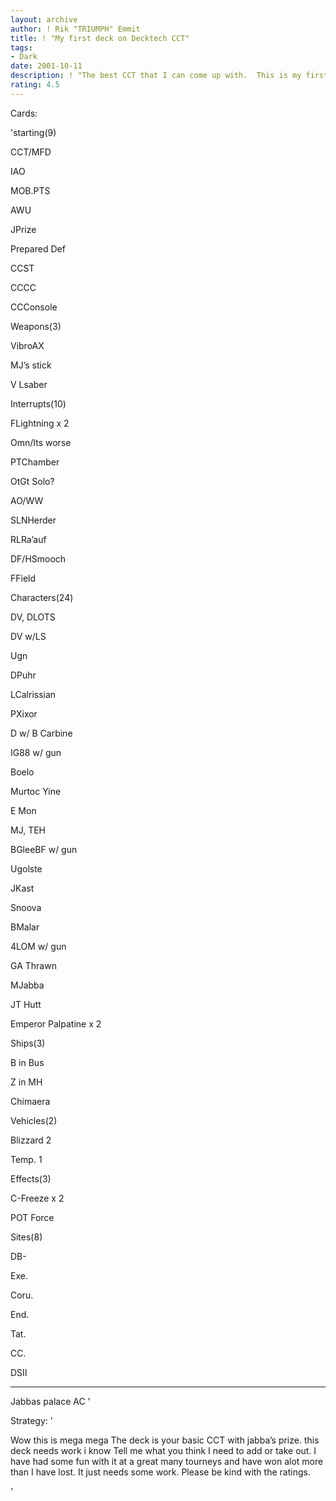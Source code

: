```yaml
---
layout: archive
author: ! Rik "TRIUMPH" Emmit
title: ! "My first deck on Decktech CCT"
tags:
- Dark
date: 2001-10-11
description: ! "The best CCT that I can come up with.  This is my first deck so please help me with it. And please give me some good ratings if you can do so.  THANX"
rating: 4.5
---
```

Cards: 

'starting(9) 

CCT/MFD 

IAO 

MOB.PTS 

AWU 

JPrize 

Prepared Def 

CCST 

CCCC 

CCConsole 


Weapons(3) 

VibroAX 

MJ&#8217;s stick 

V Lsaber 


Interrupts(10) 

FLightning x 2 

Omn/Its worse 

PTChamber 

OtGt Solo? 

AO/WW 

SLNHerder 

RLRa&#8217;auf 

DF/HSmooch 

FField 


Characters(24) 

DV, DLOTS 

DV w/LS 

Ugn 

DPuhr 

LCalrissian 

PXixor 

D w/ B Carbine 

IG88 w/ gun 

Boelo 

Murtoc Yine 

E Mon 

MJ, TEH 

BGleeBF w/ gun 

Ugolste 

JKast 

Snoova 

BMalar 

4LOM w/ gun 

GA Thrawn 

MJabba 

JT Hutt 

Emperor Palpatine x 2 


Ships(3) 

B in Bus 

Z in MH 

Chimaera 


Vehicles(2) 

Blizzard 2 

Temp. 1 


Effects(3) 

C-Freeze x 2 

POT Force 


Sites(8) 

DB- 

Exe. 

Coru. 

End. 

Tat. 

CC. 

DSII 

----- 

Jabbas palace AC '

Strategy: '

Wow this is mega mega<right> The deck is your basic CCT with jabba&#8217;s prize. this deck needs work i know Tell me what you think I need to add or take out.  I have had some fun with it at a great many tourneys and have won alot more than I have lost.  It just needs some work.  Please be kind with the ratings.

'